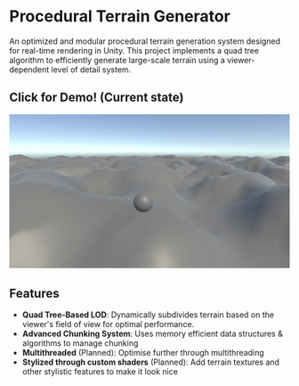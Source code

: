 # Procedural Terrain Generator

An optimized and modular procedural terrain generation system designed for real-time rendering in Unity. This project implements a quad tree algorithm to efficiently generate large-scale terrain using a viewer-dependent level of detail system.

## Click for Demo! (Current state)
[![Procedural Terrain Demo](thumbnail.png)](https://drive.google.com/file/d/1utCqsIlB-hLoHqP5klAIcsOsDWTAUS9C/view?usp=drive_link)

## Features
- **Quad Tree-Based LOD**: Dynamically subdivides terrain based on the viewer's field of view for optimal performance.
- **Advanced Chunking System**: Uses memory efficient data structures & algorithms to manage chunking
- **Multithreaded** (Planned): Optimise further through multithreading
- **Stylized through custom shaders** (Planned): Add terrain textures and other stylistic features to make it look nice
